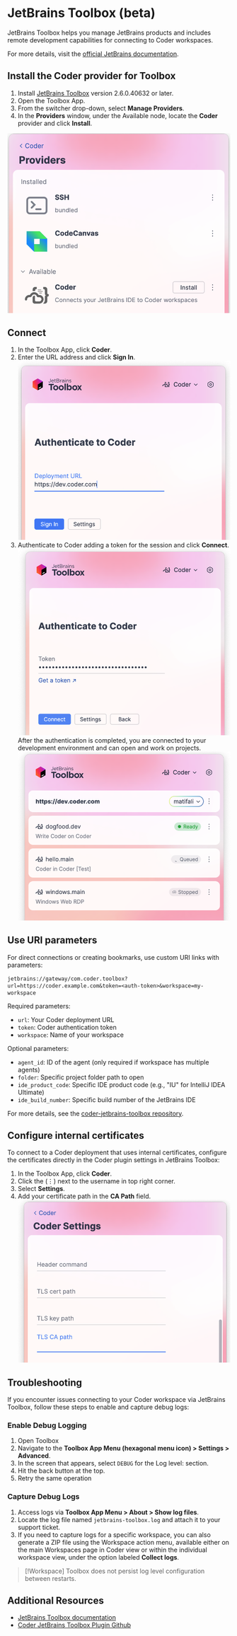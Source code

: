 # JetBrains Toolbox (beta)

JetBrains Toolbox helps you manage JetBrains products and includes remote development capabilities for connecting to Coder workspaces.

For more details, visit the [official JetBrains documentation](https://www.jetbrains.com/help/toolbox-app/manage-providers.html#shx3a8_18).

## Install the Coder provider for Toolbox

1. Install [JetBrains Toolbox](https://www.jetbrains.com/toolbox-app/) version 2.6.0.40632 or later.
1. Open the Toolbox App.
1. From the switcher drop-down, select **Manage Providers**.
1. In the **Providers** window, under the Available node, locate the **Coder** provider and click **Install**.

![Install the Coder provider in JetBrains Toolbox](../../../images/user-guides/jetbrains/toolbox/install.png)

## Connect

1. In the Toolbox App, click **Coder**.
1. Enter the URL address and click **Sign In**.
   ![JetBrains Toolbox Coder provider URL](../../../images/user-guides/jetbrains/toolbox/login-url.png)
1. Authenticate to Coder adding a token for the session and click **Connect**.
   ![JetBrains Toolbox Coder provider token](../../../images/user-guides/jetbrains/toolbox/login-token.png)
   After the authentication is completed, you are connected to your development environment and can open and work on projects.
   ![JetBrains Toolbox Coder Workspaces](../../../images/user-guides/jetbrains/toolbox/workspaces.png)

## Use URI parameters

For direct connections or creating bookmarks, use custom URI links with parameters:

```shell
jetbrains://gateway/com.coder.toolbox?url=https://coder.example.com&token=<auth-token>&workspace=my-workspace
```

Required parameters:

- `url`: Your Coder deployment URL
- `token`: Coder authentication token
- `workspace`: Name of your workspace

Optional parameters:

- `agent_id`: ID of the agent (only required if workspace has multiple agents)
- `folder`: Specific project folder path to open
- `ide_product_code`: Specific IDE product code (e.g., "IU" for IntelliJ IDEA Ultimate)
- `ide_build_number`: Specific build number of the JetBrains IDE

For more details, see the [coder-jetbrains-toolbox repository](https://github.com/coder/coder-jetbrains-toolbox#connect-to-a-coder-workspace-via-jetbrains-toolbox-uri).

## Configure internal certificates

To connect to a Coder deployment that uses internal certificates, configure the certificates directly in the Coder plugin settings in JetBrains Toolbox:

1. In the Toolbox App, click **Coder**.
1. Click the (⋮) next to the username in top right corner.
1. Select **Settings**.
1. Add your certificate path in the **CA Path** field.
   ![JetBrains Toolbox Coder Provider certificate path](../../../images/user-guides/jetbrains/toolbox/certificate.png)


## Troubleshooting

If you encounter issues connecting to your Coder workspace via JetBrains Toolbox, follow these steps to enable and capture debug logs:

### Enable Debug Logging

1. Open Toolbox
1. Navigate to the **Toolbox App Menu (hexagonal menu icon) > Settings > Advanced**.
1. In the screen that appears, select `DEBUG` for the Log level: section.
1. Hit the back button at the top.
1. Retry the same operation

### Capture Debug Logs

1. Access logs via **Toolbox App Menu > About > Show log files**.
2. Locate the log file named `jetbrains-toolbox.log` and attach it to your support ticket.
3. If you need to capture logs for a specific workspace, you can also generate a ZIP file using the Workspace action menu, available either on the main Workspaces page in Coder view or within the individual workspace view, under the option labeled **Collect logs**.

> [!Workspace]
> Toolbox does not persist log level configuration between restarts.

## Additional Resources

- [JetBrains Toolbox documentation](https://www.jetbrains.com/help/toolbox-app)
- [Coder JetBrains Toolbox Plugin Github](https://github.com/coder/coder-jetbrains-toolbox)
